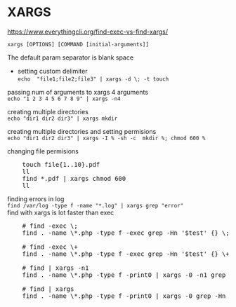 # XARGS     
[ https://www.everythingcli.org/find-exec-vs-find-xargs/ ]( https://www.everythingcli.org/find-exec-vs-find-xargs/ )

`xargs [OPTIONS] [COMMAND [initial-arguments]]`  

The default param separator is blank space  
- setting custom delimiter  
`echo  "file1;file2;file3" | xargs -d \; -t touch`  

passing num of arguments to xargs 4 arguments  
`echo "1 2 3 4 5 6 7 8 9" | xargs -n4`  

creating multiple directories  
`echo "dir1 dir2 dir3" | xargs mkdir`  

creating multiple directories and setting permisions  
`echo "dir1 dir2 dir3" | xargs -I % -sh -c  mkdir %; chmod 600 %`  


changing file permisions  
<pre>
    touch file{1..10}.pdf
    ll
    find *.pdf | xargs chmod 600
    ll
</pre>

finding errors in log  
`find /var/log -type f -name "*.log" | xargs grep "error"`  
find with xargs is lot faster than exec  
<pre>
    # find -exec \;
    find . -name \*.php -type f -exec grep -Hn '$test' {} \;
    
    # find -exec \+
    find . -name \*.php -type f -exec grep -Hn '$test' {} \+
    
    # find | xargs -n1
    find . -name \*.php -type f -print0 | xargs -0 -n1 grep -Hn '$test'
    
    # find | xargs
    find . -name \*.php -type f -print0 | xargs -0 grep -Hn '$test'
</pre>
